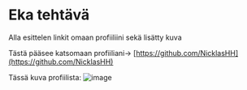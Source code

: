 # Eka tehtävä

Alla esittelen linkit omaan profiiliini sekä lisätty kuva

Tästä pääsee katsomaan profiiliani-> [https://github.com/NicklasHH](https://github.com/NicklasHH)

Tässä kuva profiilista:
![image](https://github.com/NicklasHH/Linux-palvelimet/assets/117033936/612f245a-8ec4-4b5b-948a-03b60bbe52b4)
